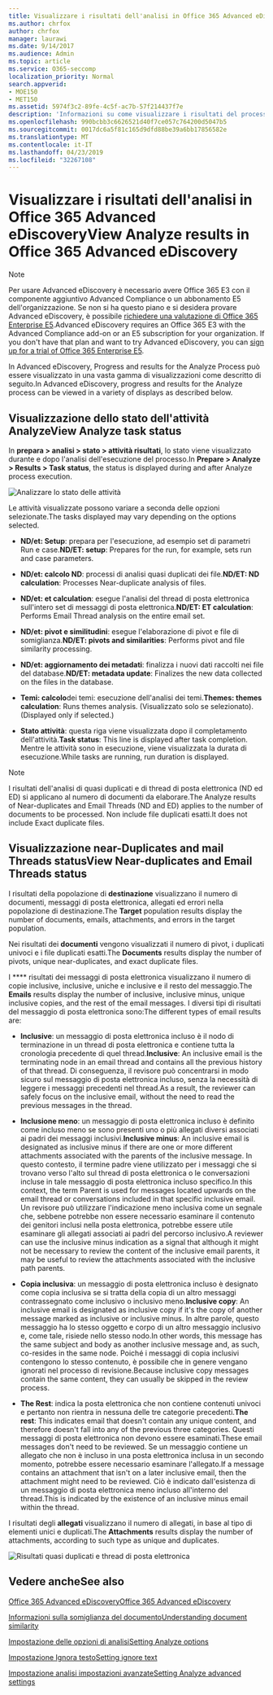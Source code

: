 ```yaml
---
title: Visualizzare i risultati dell'analisi in Office 365 Advanced eDiscovery
ms.author: chrfox
author: chrfox
manager: laurawi
ms.date: 9/14/2017
ms.audience: Admin
ms.topic: article
ms.service: O365-seccomp
localization_priority: Normal
search.appverid:
- MOE150
- MET150
ms.assetid: 5974f3c2-89fe-4c5f-ac7b-57f214437f7e
description: 'Informazioni su come visualizzare i risultati del processo di analisi in Office 365 Advanced eDiscovery, incluse le definizioni delle opzioni di attività visualizzate.  '
ms.openlocfilehash: 990bcbb3c6626521d40f7ce057c764200d5047b5
ms.sourcegitcommit: 0017dc6a5f81c165d9dfd88be39a6bb17856582e
ms.translationtype: MT
ms.contentlocale: it-IT
ms.lasthandoff: 04/23/2019
ms.locfileid: "32267108"
---
```

# <a name="view-analyze-results-in-office-365-advanced-ediscovery"></a><span data-ttu-id="214b4-103">Visualizzare i risultati dell'analisi in Office 365 Advanced eDiscovery</span><span class="sxs-lookup"><span data-stu-id="214b4-103">View Analyze results in Office 365 Advanced eDiscovery</span></span>

> [!NOTE]
> <span data-ttu-id="214b4-p101">Per usare Advanced eDiscovery è necessario avere Office 365 E3 con il componente aggiuntivo Advanced Compliance o un abbonamento E5 dell'organizzazione. Se non si ha questo piano e si desidera provare Advanced eDiscovery, è possibile [richiedere una valutazione di Office 365 Enterprise E5](https://go.microsoft.com/fwlink/p/?LinkID=698279).</span><span class="sxs-lookup"><span data-stu-id="214b4-p101">Advanced eDiscovery requires an Office 365 E3 with the Advanced Compliance add-on or an E5 subscription for your organization. If you don't have that plan and want to try Advanced eDiscovery, you can [sign up for a trial of Office 365 Enterprise E5](https://go.microsoft.com/fwlink/p/?LinkID=698279).</span></span> 
  
<span data-ttu-id="214b4-106">In Advanced eDiscovery, Progress and results for the Analyze Process può essere visualizzato in una vasta gamma di visualizzazioni come descritto di seguito.</span><span class="sxs-lookup"><span data-stu-id="214b4-106">In Advanced eDiscovery, progress and results for the Analyze process can be viewed in a variety of displays as described below.</span></span>
  
## <a name="view-analyze-task-status"></a><span data-ttu-id="214b4-107">Visualizzazione dello stato dell'attività Analyze</span><span class="sxs-lookup"><span data-stu-id="214b4-107">View Analyze task status</span></span>

<span data-ttu-id="214b4-108">In **prepara \> analisi \> stato \> attività risultati**, lo stato viene visualizzato durante e dopo l'analisi dell'esecuzione del processo.</span><span class="sxs-lookup"><span data-stu-id="214b4-108">In **Prepare \> Analyze \> Results \> Task status**, the status is displayed during and after Analyze process execution.</span></span> 
  
![Analizzare lo stato delle attività](media/d0372978-ce08-4f4e-a1fc-aa918ae44364.png)
  
<span data-ttu-id="214b4-110">Le attività visualizzate possono variare a seconda delle opzioni selezionate.</span><span class="sxs-lookup"><span data-stu-id="214b4-110">The tasks displayed may vary depending on the options selected.</span></span> 
  
- <span data-ttu-id="214b4-111">**ND/et: Setup**: prepara per l'esecuzione, ad esempio set di parametri Run e case.</span><span class="sxs-lookup"><span data-stu-id="214b4-111">**ND/ET: setup**: Prepares for the run, for example, sets run and case parameters.</span></span>
    
- <span data-ttu-id="214b4-112">**ND/et: calcolo ND**: processi di analisi quasi duplicati dei file.</span><span class="sxs-lookup"><span data-stu-id="214b4-112">**ND/ET: ND calculation**: Processes Near-duplicate analysis of files.</span></span>
    
- <span data-ttu-id="214b4-113">**ND/et: et calculation**: esegue l'analisi del thread di posta elettronica sull'intero set di messaggi di posta elettronica.</span><span class="sxs-lookup"><span data-stu-id="214b4-113">**ND/ET: ET calculation**: Performs Email Thread analysis on the entire email set.</span></span>
    
- <span data-ttu-id="214b4-114">**ND/et: pivot e similitudini**: esegue l'elaborazione di pivot e file di somiglianza.</span><span class="sxs-lookup"><span data-stu-id="214b4-114">**ND/ET: pivots and similarities**: Performs pivot and file similarity processing.</span></span>
    
- <span data-ttu-id="214b4-115">**ND/et: aggiornamento dei metadati**: finalizza i nuovi dati raccolti nei file del database.</span><span class="sxs-lookup"><span data-stu-id="214b4-115">**ND/ET: metadata update**: Finalizes the new data collected on the files in the database.</span></span>
    
- <span data-ttu-id="214b4-116">**Temi: calcolo**dei temi: esecuzione dell'analisi dei temi.</span><span class="sxs-lookup"><span data-stu-id="214b4-116">**Themes: themes calculation**: Runs themes analysis.</span></span> <span data-ttu-id="214b4-117">(Visualizzato solo se selezionato).</span><span class="sxs-lookup"><span data-stu-id="214b4-117">(Displayed only if selected.)</span></span>
    
- <span data-ttu-id="214b4-118">**Stato attività**: questa riga viene visualizzata dopo il completamento dell'attività.</span><span class="sxs-lookup"><span data-stu-id="214b4-118">**Task status**: This line is displayed after task completion.</span></span> <span data-ttu-id="214b4-119">Mentre le attività sono in esecuzione, viene visualizzata la durata di esecuzione.</span><span class="sxs-lookup"><span data-stu-id="214b4-119">While tasks are running, run duration is displayed.</span></span>
    
> [!NOTE]
> <span data-ttu-id="214b4-120">I risultati dell'analisi di quasi duplicati e di thread di posta elettronica (ND ed ED) si applicano al numero di documenti da elaborare.</span><span class="sxs-lookup"><span data-stu-id="214b4-120">The Analyze results of Near-duplicates and Email Threads (ND and ED) applies to the number of documents to be processed.</span></span> <span data-ttu-id="214b4-121">Non include file duplicati esatti.</span><span class="sxs-lookup"><span data-stu-id="214b4-121">It does not include Exact duplicate files.</span></span> 
  
## <a name="view-near-duplicates-and-email-threads-status"></a><span data-ttu-id="214b4-122">Visualizzazione near-Duplicates and mail Threads status</span><span class="sxs-lookup"><span data-stu-id="214b4-122">View Near-duplicates and Email Threads status</span></span>

<span data-ttu-id="214b4-123">I risultati della popolazione di **destinazione** visualizzano il numero di documenti, messaggi di posta elettronica, allegati ed errori nella popolazione di destinazione.</span><span class="sxs-lookup"><span data-stu-id="214b4-123">The **Target** population results display the number of documents, emails, attachments, and errors in the target population.</span></span> 
  
<span data-ttu-id="214b4-124">Nei risultati dei **documenti** vengono visualizzati il numero di pivot, i duplicati univoci e i file duplicati esatti.</span><span class="sxs-lookup"><span data-stu-id="214b4-124">The **Documents** results display the number of pivots, unique near-duplicates, and exact duplicate files.</span></span> 
  
<span data-ttu-id="214b4-125">I \*\*\*\* risultati dei messaggi di posta elettronica visualizzano il numero di copie inclusive, inclusive, uniche e inclusive e il resto del messaggio.</span><span class="sxs-lookup"><span data-stu-id="214b4-125">The **Emails** results display the number of inclusive, inclusive minus, unique inclusive copies, and the rest of the email messages.</span></span> <span data-ttu-id="214b4-126">I diversi tipi di risultati del messaggio di posta elettronica sono:</span><span class="sxs-lookup"><span data-stu-id="214b4-126">The different types of email results are:</span></span> 
  
- <span data-ttu-id="214b4-127">**Inclusive**: un messaggio di posta elettronica incluso è il nodo di terminazione in un thread di posta elettronica e contiene tutta la cronologia precedente di quel thread.</span><span class="sxs-lookup"><span data-stu-id="214b4-127">**Inclusive**: An inclusive email is the terminating node in an email thread and contains all the previous history of that thread.</span></span> <span data-ttu-id="214b4-128">Di conseguenza, il revisore può concentrarsi in modo sicuro sul messaggio di posta elettronica incluso, senza la necessità di leggere i messaggi precedenti nel thread.</span><span class="sxs-lookup"><span data-stu-id="214b4-128">As a result, the reviewer can safely focus on the inclusive email, without the need to read the previous messages in the thread.</span></span> 
    
- <span data-ttu-id="214b4-129">**Inclusione meno**: un messaggio di posta elettronica incluso è definito come incluso meno se sono presenti uno o più allegati diversi associati ai padri dei messaggi inclusivi.</span><span class="sxs-lookup"><span data-stu-id="214b4-129">**Inclusive minus**: An inclusive email is designated as inclusive minus if there are one or more different attachments associated with the parents of the inclusive message.</span></span> <span data-ttu-id="214b4-130">In questo contesto, il termine padre viene utilizzato per i messaggi che si trovano verso l'alto sul thread di posta elettronica o le conversazioni incluse in tale messaggio di posta elettronica incluso specifico.</span><span class="sxs-lookup"><span data-stu-id="214b4-130">In this context, the term Parent is used for messages located upwards on the email thread or conversations included in that specific inclusive email.</span></span> <span data-ttu-id="214b4-131">Un revisore può utilizzare l'indicazione meno inclusiva come un segnale che, sebbene potrebbe non essere necessario esaminare il contenuto dei genitori inclusi nella posta elettronica, potrebbe essere utile esaminare gli allegati associati ai padri del percorso inclusivo.</span><span class="sxs-lookup"><span data-stu-id="214b4-131">A reviewer can use the inclusive minus indication as a signal that although it might not be necessary to review the content of the inclusive email parents, it may be useful to review the attachments associated with the inclusive path parents.</span></span> 
    
- <span data-ttu-id="214b4-132">**Copia inclusiva**: un messaggio di posta elettronica incluso è designato come copia inclusiva se si tratta della copia di un altro messaggi contrassegnato come inclusivo o inclusivo meno.</span><span class="sxs-lookup"><span data-stu-id="214b4-132">**Inclusive copy**: An inclusive email is designated as inclusive copy if it's the copy of another message marked as inclusive or inclusive minus.</span></span> <span data-ttu-id="214b4-133">In altre parole, questo messaggio ha lo stesso oggetto e corpo di un altro messaggio inclusivo e, come tale, risiede nello stesso nodo.</span><span class="sxs-lookup"><span data-stu-id="214b4-133">In other words, this message has the same subject and body as another inclusive message and, as such, co-resides in the same node.</span></span> <span data-ttu-id="214b4-134">Poiché i messaggi di copia inclusivi contengono lo stesso contenuto, è possibile che in genere vengano ignorati nel processo di revisione.</span><span class="sxs-lookup"><span data-stu-id="214b4-134">Because inclusive copy messages contain the same content, they can usually be skipped in the review process.</span></span> 
    
- <span data-ttu-id="214b4-135">**The Rest**: indica la posta elettronica che non contiene contenuti univoci e pertanto non rientra in nessuna delle tre categorie precedenti.</span><span class="sxs-lookup"><span data-stu-id="214b4-135">**The rest**: This indicates email that doesn't contain any unique content, and therefore doesn't fall into any of the previous three categories.</span></span> <span data-ttu-id="214b4-136">Questi messaggi di posta elettronica non devono essere esaminati.</span><span class="sxs-lookup"><span data-stu-id="214b4-136">These email messages don't need to be reviewed.</span></span> <span data-ttu-id="214b4-137">Se un messaggio contiene un allegato che non è incluso in una posta elettronica inclusa in un secondo momento, potrebbe essere necessario esaminare l'allegato.</span><span class="sxs-lookup"><span data-stu-id="214b4-137">If a message contains an attachment that isn't on a later inclusive email, then the attachment might need to be reviewed.</span></span> <span data-ttu-id="214b4-138">Ciò è indicato dall'esistenza di un messaggio di posta elettronica meno incluso all'interno del thread.</span><span class="sxs-lookup"><span data-stu-id="214b4-138">This is indicated by the existence of an inclusive minus email within the thread.</span></span>
    
<span data-ttu-id="214b4-139">I risultati degli **allegati** visualizzano il numero di allegati, in base al tipo di elementi unici e duplicati.</span><span class="sxs-lookup"><span data-stu-id="214b4-139">The **Attachments** results display the number of attachments, according to such type as unique and duplicates.</span></span> 
  
![Risultati quasi duplicati e thread di posta elettronica](media/54491303-0ee3-4739-b42e-d1ee486842fd.png)
  
## <a name="see-also"></a><span data-ttu-id="214b4-141">Vedere anche</span><span class="sxs-lookup"><span data-stu-id="214b4-141">See also</span></span>

[<span data-ttu-id="214b4-142">Office 365 Advanced eDiscovery</span><span class="sxs-lookup"><span data-stu-id="214b4-142">Office 365 Advanced eDiscovery</span></span>](office-365-advanced-ediscovery.md)
  
[<span data-ttu-id="214b4-143">Informazioni sulla somiglianza del documento</span><span class="sxs-lookup"><span data-stu-id="214b4-143">Understanding document similarity</span></span>](understand-document-similarity-in-advanced-ediscovery.md)
  
[<span data-ttu-id="214b4-144">Impostazione delle opzioni di analisi</span><span class="sxs-lookup"><span data-stu-id="214b4-144">Setting Analyze options</span></span>](set-analyze-options-in-advanced-ediscovery.md)
  
[<span data-ttu-id="214b4-145">Impostazione Ignora testo</span><span class="sxs-lookup"><span data-stu-id="214b4-145">Setting ignore text</span></span>](set-ignore-text-in-advanced-ediscovery.md)
  
[<span data-ttu-id="214b4-146">Impostazione analisi impostazioni avanzate</span><span class="sxs-lookup"><span data-stu-id="214b4-146">Setting Analyze advanced settings</span></span>](view-analyze-results-in-advanced-ediscovery.md)


